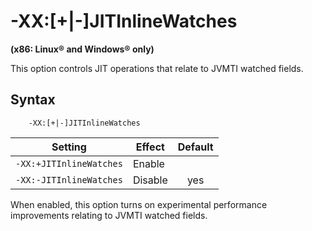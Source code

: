 ﻿<!--
* Copyright (c) 2017, 2019 IBM Corp. and others
*
* This program and the accompanying materials are made
* available under the terms of the Eclipse Public License 2.0
* which accompanies this distribution and is available at
* https://www.eclipse.org/legal/epl-2.0/ or the Apache
* License, Version 2.0 which accompanies this distribution and
* is available at https://www.apache.org/licenses/LICENSE-2.0.
*
* This Source Code may also be made available under the
* following Secondary Licenses when the conditions for such
* availability set forth in the Eclipse Public License, v. 2.0
* are satisfied: GNU General Public License, version 2 with
* the GNU Classpath Exception [1] and GNU General Public
* License, version 2 with the OpenJDK Assembly Exception [2].
*
* [1] https://www.gnu.org/software/classpath/license.html
* [2] http://openjdk.java.net/legal/assembly-exception.html
*
* SPDX-License-Identifier: EPL-2.0 OR Apache-2.0 OR GPL-2.0 WITH
* Classpath-exception-2.0 OR LicenseRef-GPL-2.0 WITH Assembly-exception
-->

# -XX:\[+|-\]JITInlineWatches

**(x86: Linux&reg; and Windows&reg; only)**

This option controls JIT operations that relate to JVMTI watched fields.

## Syntax

        -XX:[+|-]JITInlineWatches

| Setting                 | Effect  | Default                                                                            |
|-------------------------|---------|:----------------------------------------------------------------------------------:|
| `-XX:+JITInlineWatches` | Enable  |                                                                                    |
| `-XX:-JITInlineWatches` | Disable | <i class="fa fa-check" aria-hidden="true"></i><span class="sr-only">yes</span>     |

When enabled, this option turns on experimental performance improvements relating to JVMTI watched fields.


<!-- ==== END OF TOPIC ==== xxjitinlinewatches.md ==== -->

